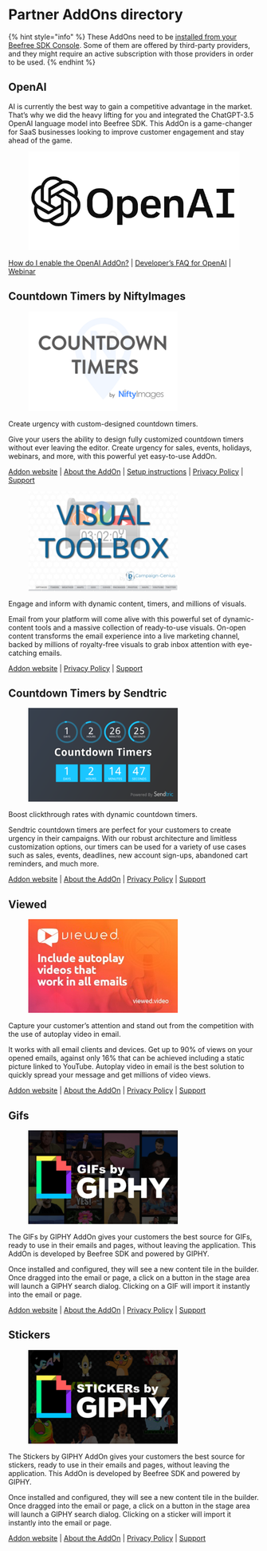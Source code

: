 # Partner AddOns directory

{% hint style="info" %}
These AddOns need to be [installed from your Beefree SDK Console](installing-partner-addons.md). Some of them are offered by third-party providers, and they might require an active subscription with those providers in order to be used.
{% endhint %}

## OpenAI <a href="#openai" id="openai"></a>

AI is currently the best way to gain a competitive advantage in the market. That’s why we did the heavy lifting for you and integrated the ChatGPT-3.5 OpenAI language model into Beefree SDK. This AddOn is a game-changer for SaaS businesses looking to improve customer engagement and stay ahead of the game.

<figure><img src="../../.gitbook/assets/thumbnail.png" alt=""><figcaption></figcaption></figure>

[How do I enable the OpenAI AddOn?](https://devportal.beefree.io/hc/en-us/articles/10838757053330-How-do-I-enable-the-OpenAI-AddOn-) | [Developer’s FAQ for OpenAI](https://devportal.beefree.io/hc/en-us/articles/10839177777810-Developer-s-FAQ-for-OpenAI) | [Webinar](https://app.livestorm.co/beefreeio/introducing-bee-plugin-openai-add-on-live-demo-and-q-and-a/live?s=7cef0fc7-d888-4627-a5c6-a3c4ed1c396d)

## Countdown Timers by NiftyImages <a href="#countdown-timers-by-niftyimages" id="countdown-timers-by-niftyimages"></a>

<figure><img src="../../.gitbook/assets/2nifty-300x200.png" alt=""><figcaption></figcaption></figure>

Create urgency with custom-designed countdown timers.

Give your users the ability to design fully customized countdown timers without ever leaving the editor. Create urgency for sales, events, holidays, webinars, and more, with this powerful yet easy-to-use AddOn.

[Addon website](https://dam.beefree.io/beenifty) | [About the AddOn](https://dam.beefree.io/niftycontact) | [Setup instructions](https://dam.beefree.io/niftycontact) | [Privacy Policy](https://dam.beefree.io/niftytos) | [Support](mailto:support@niftyimages.com)

<figure><img src="../../.gitbook/assets/3visualtoolbox-300x200.png" alt=""><figcaption></figcaption></figure>

Engage and inform with dynamic content, timers, and millions of visuals.

Email from your platform will come alive with this powerful set of dynamic-content tools and a massive collection of ready-to-use visuals. On-open content transforms the email experience into a live marketing channel, backed by millions of royalty-free visuals to grab inbox attention with eye-catching emails.

[Addon website](https://dam.beefree.io/visboxmain) | [Privacy Policy](https://dam.beefree.io/visboxtos) | [Support](https://dam.beefree.io/visboxsupport)

## Countdown Timers by Sendtric <a href="#countdown-timers-by-sendtric" id="countdown-timers-by-sendtric"></a>

<figure><img src="../../.gitbook/assets/4sendtric-300x188.png" alt=""><figcaption></figcaption></figure>

Boost clickthrough rates with dynamic countdown timers.

Sendtric countdown timers are perfect for your customers to create urgency in their campaigns. With our robust architecture and limitless customization options, our timers can be used for a variety of use cases such as sales, events, deadlines, new account sign-ups, abandoned cart reminders, and much more.

[Addon website](https://dam.beefree.io/sendtricmain) | [About the AddOn](https://dam.beefree.io/sendtricabout) | [Privacy Policy](https://www.sendtric.com/terms-of-service/) | [Support](mailto:support@sendtric.com)

## Viewed <a href="#viewed" id="viewed"></a>

<figure><img src="../../.gitbook/assets/5thumbnail_viewed_300.jpeg" alt=""><figcaption></figcaption></figure>

Capture your customer’s attention and stand out from the competition with the use of autoplay video in email.

It works with all email clients and devices. Get up to 90% of views on your opened emails, against only 16% that can be achieved including a static picture linked to YouTube. Autoplay video in email is the best solution to quickly spread your message and get millions of video views.

[Addon website](https://dam.beefree.io/viewedmain) | [About the AddOn](https://dam.beefree.io/viewedabout) | [Privacy Policy](https://www.viewed.video/privacy-policy/) | [Support](mailto:support@viewed.video)

## Gifs <a href="#gifs" id="gifs"></a>

<figure><img src="../../.gitbook/assets/7gifsbygiphy-300x188.png" alt=""><figcaption></figcaption></figure>

The GIFs by GIPHY AddOn gives your customers the best source for GIFs, ready to use in their emails and pages, without leaving the application. This AddOn is developed by Beefree SDK and powered by GIPHY.

Once installed and configured, they will see a new content tile in the builder. Once dragged into the email or page, a click on a button in the stage area will launch a GIPHY search dialog. Clicking on a GIF will import it instantly into the email or page.

[Addon website](./) | [About the AddOn](./) | [Privacy Policy](https://beefree.io/privacy-policy/) | [Support](https://dam.beefree.io/devportal)

## Stickers <a href="#stickers" id="stickers"></a>

<figure><img src="../../.gitbook/assets/8stickerbygiphy-300x188.png" alt=""><figcaption></figcaption></figure>

The Stickers by GIPHY AddOn gives your customers the best source for stickers, ready to use in their emails and pages, without leaving the application. This AddOn is developed by Beefree SDK and powered by GIPHY.

Once installed and configured, they will see a new content tile in the builder. Once dragged into the email or page, a click on a button in the stage area will launch a GIPHY search dialog. Clicking on a sticker will import it instantly into the email or page.

[Addon website](./) | [About the AddOn](./) | [Privacy Policy](https://beefree.io/privacy-policy/) | [Support](https://dam.beefree.io/devportal)
